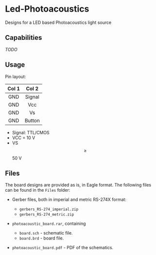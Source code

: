 # Led-Photoacoustics
Designs for a LED based Photoacoustics light source


## Capabilities
*TODO*
## Usage
Pin layout:

| Col 1 | Col 2 |
|:---:|:------:|
| GND | Signal |
| GND |   Vcc  |
| GND |   Vs   |
| GND | Button |

- Signal: TTL/CMOS  
- VCC = 10 V
- VS $$\geq$$ 50 V



## Files
The board designs are provided as is, in Eagle format.
The following files can be found in the `Files` folder:
- Gerber files, both in imperial and metric RS-274X format:
  - `gerbers_RS-274_imperial.zip`
  - `gerbers_RS-274_metric.zip`

- `photoacoustic_board.rar`, containing
  - `board.sch` - schematic file.
  - `board.brd` - board file.


- `photoacoustic_board.pdf` - PDF of the schematics.
